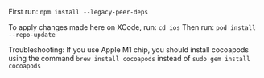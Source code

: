 First run:
<code>npm install --legacy-peer-deps</code>

To apply changes made here on XCode, run:
<code>cd ios</code>
Then run:
<code>pod install --repo-update</code>

Troubleshooting:
If you use Apple M1 chip, you should install cocoapods using the command <code>brew install cocoapods</code> instead of <code>sudo gem install cocoapods</code>

